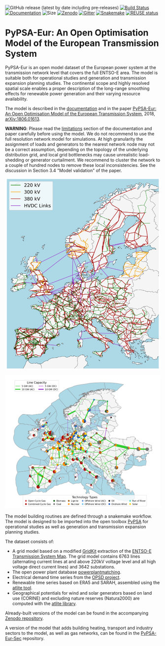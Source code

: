 <!--
SPDX-FileCopyrightText: 2017-2022 The PyPSA-Eur Authors
SPDX-License-Identifier: CC-BY-4.0
-->

![GitHub release (latest by date including pre-releases)](https://img.shields.io/github/v/release/pypsa/pypsa-eur?include_prereleases)
[![Build Status](https://github.com/pypsa/pypsa-eur/actions/workflows/ci.yaml/badge.svg)](https://github.com/PyPSA/pypsa-eur/actions)
[![Documentation](https://readthedocs.org/projects/pypsa-eur/badge/?version=latest)](https://pypsa-eur.readthedocs.io/en/latest/?badge=latest)
![Size](https://img.shields.io/github/repo-size/pypsa/pypsa-eur)
[![Zenodo](https://zenodo.org/badge/DOI/10.5281/zenodo.3520874.svg)](https://doi.org/10.5281/zenodo.3520874)
[![Gitter](https://badges.gitter.im/PyPSA/community.svg)](https://gitter.im/PyPSA/community?utm_source=badge&utm_medium=badge&utm_campaign=pr-badge)
[![Snakemake](https://img.shields.io/badge/snakemake-≥5.0.0-brightgreen.svg?style=flat)](https://snakemake.readthedocs.io)
[![REUSE status](https://api.reuse.software/badge/github.com/pypsa/pypsa-eur)](https://api.reuse.software/info/github.com/pypsa/pypsa-eur)

# PyPSA-Eur: An Open Optimisation Model of the European Transmission System


PyPSA-Eur is an open model dataset of the European power system at the
transmission network level that covers the full ENTSO-E area.
The model is suitable both for operational studies and generation and transmission expansion planning studies.
The continental scope and highly resolved spatial scale enables a proper description of the long-range
smoothing effects for renewable power generation and their varying resource availability.

The model is described in the [documentation](https://pypsa-eur.readthedocs.io)
and in the paper
[PyPSA-Eur: An Open Optimisation Model of the European Transmission
System](https://arxiv.org/abs/1806.01613), 2018,
[arXiv:1806.01613](https://arxiv.org/abs/1806.01613).

**WARNING**: Please read the [limitations](https://pypsa-eur.readthedocs.io/en/latest/limitations.html) section of the
documentation and paper carefully before using the model. We do not
recommend to use the full resolution network model for simulations. At
high granularity the assignment of loads and generators to the nearest
network node may not be a correct assumption, depending on the topology of the underlying distribution grid,
and local grid
bottlenecks may cause unrealistic load-shedding or generator
curtailment. We recommend to cluster the network to a couple of
hundred nodes to remove these local inconsistencies. See the
discussion in Section 3.4 "Model validation" of the paper.

![PyPSA-Eur Grid Model](doc/img/base.png)

![PyPSA-Eur Grid Model Simplified](doc/img/elec_s_X.png)

The model building routines are defined through a snakemake workflow. The model is designed to be imported into the open toolbox
[PyPSA](https://github.com/PyPSA/PyPSA) for operational studies as
well as generation and transmission expansion planning studies.

The dataset consists of:

- A grid model based on a modified [GridKit](https://github.com/bdw/GridKit)
  extraction of the [ENTSO-E Transmission System
  Map](https://www.entsoe.eu/data/map/). The grid model contains 6763 lines
  (alternating current lines at and above 220kV voltage level and all high
  voltage direct current lines) and 3642 substations.
- The open power plant database
  [powerplantmatching](https://github.com/FRESNA/powerplantmatching).
- Electrical demand time series from the
  [OPSD project](https://open-power-system-data.org/).
- Renewable time series based on ERA5 and SARAH, assembled using the [atlite tool](https://github.com/FRESNA/atlite).
- Geographical potentials for wind and solar generators based on land use (CORINE) and excluding nature reserves (Natura2000) are computed with the [atlite library](https://github.com/PyPSA/atlite).

Already-built versions of the model can be found in the accompanying [Zenodo
repository](https://doi.org/10.5281/zenodo.3601881).

A version of the model that adds building heating, transport and
industry sectors to the model, as well as gas networks, can be found
in the [PyPSA-Eur-Sec](https://github.com/PyPSA/pypsa-eur-sec) repository.
